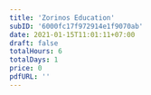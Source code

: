 ```yaml
---
title: 'Zorinos Education'
subID: '6000fc17f972914e1f9070ab' 
date: 2021-01-15T11:01:11+07:00
draft: false
totalHours: 6
totalDays: 1
price: 0
pdfURL: ''
---
```

